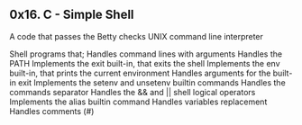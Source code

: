 ## 0x16. C - Simple Shell

A code that passes the Betty checks
UNIX command line interpreter

Shell programs that;
Handles command lines with arguments
Handles the PATH
Implements the exit built-in, that exits the shell
Implements the env built-in, that prints the current environment
Handles arguments for the built-in exit
Implements the setenv and unsetenv builtin commands
Handles the commands separator 
Handles the && and || shell logical operators
Implements the alias builtin command
Handles variables replacement
Handles comments (#)
